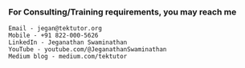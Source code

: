 ### For Consulting/Training requirements, you may reach me 
```
Email - jegan@tektutor.org
Mobile - +91 822-000-5626
LinkedIn - Jeganathan Swaminathan
YouTube - youtube.com/@JeganathanSwaminathan
Medium blog - medium.com/tektutor
```
